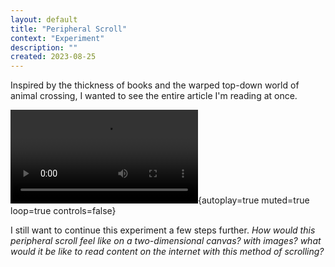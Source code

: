 ```yaml
---
layout: default
title: "Peripheral Scroll"
context: "Experiment"
description: ""
created: 2023-08-25
---
```


Inspired by the thickness of books and the warped top-down world of animal crossing, I wanted to see the entire article I'm reading at once.

![](/files/videos/scroll-squish-text.mp4){autoplay=true muted=true loop=true controls=false}

I still want to continue this experiment a few steps further. *How would this peripheral scroll feel like on a two-dimensional canvas? with images? what would it be like to read content on the internet with this method of scrolling?*